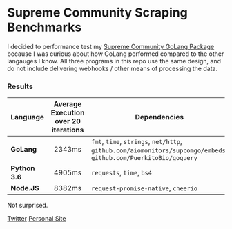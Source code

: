 # Supreme Community Scraping Benchmarks

I decided to performance test my [Supreme Community GoLang Package](https://github.com/aiomonitors/supcomgo)
because I was curious about how GoLang performed compared to the other langauges I know. All three programs
in this repo use the same design, and do not include delivering webhooks / other means of processing the data.

### Results
| Language       | Average Execution over 20 iterations | Dependencies                  | 
| -------------- | :----------------------------------: | ------------                  |
| **GoLang**     | 2343ms                               | `fmt`, `time`, `strings`, `net/http`, `github.com/aiomonitors/supcomgo/embeds`, `github.com/PuerkitoBio/goquery` |
| **Python 3.6** | 4905ms                               | `requests`, `time`, `bs4` |
| **Node.JS**    | 8382ms                               | `request-promise-native`, `cheerio` |

Not surprised.

[Twitter](https://twitter.com/aiomonitors)
[Personal Site](https://navrxo.com)

